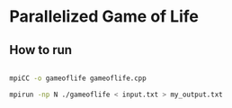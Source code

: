 # Parallelized Game of Life
## How to run

```sh

mpiCC -o gameoflife gameoflife.cpp

mpirun -np N ./gameoflife < input.txt > my_output.txt

```

